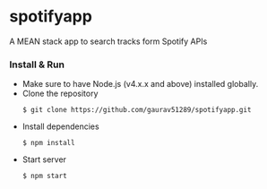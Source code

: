 # spotifyapp
A MEAN stack app to search tracks form Spotify APIs


### Install & Run
* Make sure to have Node.js (v4.x.x and above) installed globally.
* Clone the repository
  ```
  $ git clone https://github.com/gaurav51289/spotifyapp.git
  ```
* Install dependencies
  ```
  $ npm install
  ```
* Start server
  ```
  $ npm start
  ```
